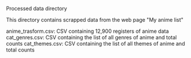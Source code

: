 Processed data directory

This directory contains scrapped data from the web page "My anime list"

anime_trasform.csv: CSV containing 12,900 registers of anime data
cat_genres.csv: CSV containing the list of all genres of anime and total counts
cat_themes.csv: CSV containing the list of all themes of anime and total counts 
